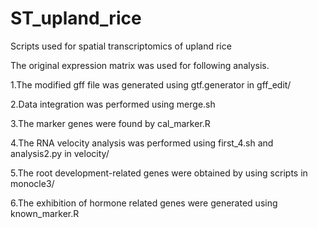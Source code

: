 # ST_upland_rice
Scripts used for spatial transcriptomics of upland rice

The original expression matrix was used for following analysis.

1.The modified gff file was generated using gtf.generator in gff_edit/

2.Data integration was performed using merge.sh

3.The marker genes were found by cal_marker.R

4.The RNA velocity analysis was performed using first_4.sh and analysis2.py in velocity/

5.The root development-related genes were obtained by using scripts in monocle3/

6.The exhibition of hormone related genes were generated using known_marker.R


